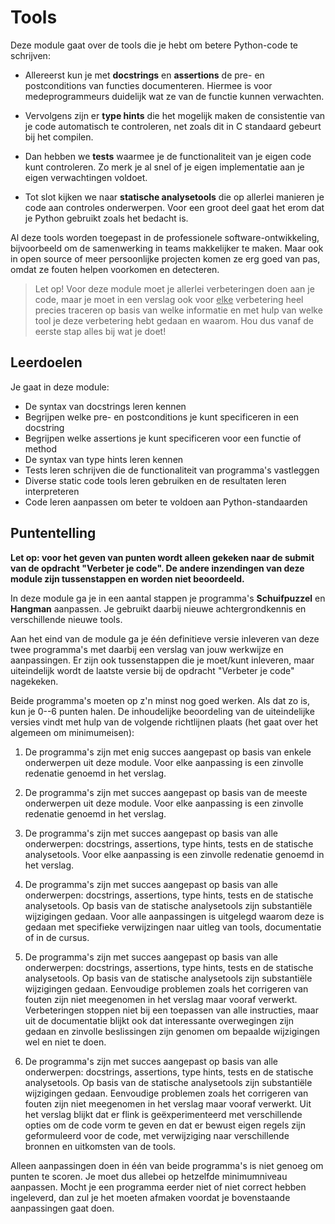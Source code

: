 # Tools

Deze module gaat over de tools die je hebt om betere Python-code te schrijven:

- Allereerst kun je met **docstrings** en **assertions** de pre- en postconditions van functies documenteren. Hiermee is voor medeprogrammeurs duidelijk wat ze van de functie kunnen verwachten.

- Vervolgens zijn er **type hints** die het mogelijk maken de consistentie van je code automatisch te controleren, net zoals dit in C standaard gebeurt bij het compilen.

- Dan hebben we **tests** waarmee je de functionaliteit van je eigen code kunt controleren. Zo merk je al snel of je eigen implementatie aan je eigen verwachtingen voldoet.

- Tot slot kijken we naar **statische analysetools** die op allerlei manieren je code aan controles onderwerpen. Voor een groot deel gaat het erom dat je Python gebruikt zoals het bedacht is.

Al deze tools worden toegepast in de professionele software-ontwikkeling, bijvoorbeeld om de samenwerking in teams makkelijker te maken. Maar ook in open source of meer persoonlijke projecten komen ze erg goed van pas, omdat ze fouten helpen voorkomen en detecteren.

> Let op! Voor deze module moet je allerlei verbeteringen doen aan je code, maar je moet in een verslag ook voor <u>elke</u> verbetering heel precies traceren op basis van welke informatie en met hulp van welke tool je deze verbetering hebt gedaan en waarom. Hou dus vanaf de eerste stap alles bij wat je doet!

## Leerdoelen

Je gaat in deze module:

- De syntax van docstrings leren kennen
- Begrijpen welke pre- en postconditions je kunt specificeren in een docstring
- Begrijpen welke assertions je kunt specificeren voor een functie of method
- De syntax van type hints leren kennen
- Tests leren schrijven die de functionaliteit van programma's vastleggen
- Diverse static code tools leren gebruiken en de resultaten leren interpreteren
- Code leren aanpassen om beter te voldoen aan Python-standaarden

## Puntentelling

**Let op: voor het geven van punten wordt alleen gekeken naar de submit van de opdracht "Verbeter je code". De andere inzendingen van deze module zijn tussenstappen en worden niet beoordeeld.**

In deze module ga je in een aantal stappen je programma's **Schuifpuzzel** en **Hangman** aanpassen. Je gebruikt daarbij nieuwe achtergrondkennis en verschillende nieuwe tools.

Aan het eind van de module ga je één definitieve versie inleveren van deze twee programma's met daarbij een verslag van jouw werkwijze en aanpassingen. Er zijn ook tussenstappen die je moet/kunt inleveren, maar uiteindelijk wordt de laatste versie bij de opdracht "Verbeter je code" nagekeken.

Beide programma's moeten op z'n minst nog goed werken. Als dat zo is, kun je 0--6 punten halen. De inhoudelijke beoordeling van de uiteindelijke versies vindt met hulp van de volgende richtlijnen plaats (het gaat over het algemeen om minimumeisen):

1. De programma's zijn met enig succes aangepast op basis van enkele onderwerpen uit deze module. Voor elke aanpassing is een zinvolle redenatie genoemd in het verslag.

2. De programma's zijn met succes aangepast op basis van de meeste onderwerpen uit deze module. Voor elke aanpassing is een zinvolle redenatie genoemd in het verslag.

3. De programma's zijn met succes aangepast op basis van alle onderwerpen: docstrings, assertions, type hints, tests en de statische analysetools. Voor elke aanpassing is een zinvolle redenatie genoemd in het verslag.

4. De programma's zijn met succes aangepast op basis van alle onderwerpen: docstrings, assertions, type hints, tests en de statische analysetools. Op basis van de statische analysetools zijn substantiële wijzigingen gedaan. Voor alle aanpassingen is uitgelegd waarom deze is gedaan met specifieke verwijzingen naar uitleg van tools, documentatie of in de cursus.

5. De programma's zijn met succes aangepast op basis van alle onderwerpen: docstrings, assertions, type hints, tests en de statische analysetools. Op basis van de statische analysetools zijn substantiële wijzigingen gedaan. Eenvoudige problemen zoals het corrigeren van fouten zijn niet meegenomen in het verslag maar vooraf verwerkt. Verbeteringen stoppen niet bij een toepassen van alle instructies, maar uit de documentatie blijkt ook dat interessante overwegingen zijn gedaan en zinvolle beslissingen zijn genomen om bepaalde wijzigingen wel en niet te doen.

6. De programma's zijn met succes aangepast op basis van alle onderwerpen: docstrings, assertions, type hints, tests en de statische analysetools. Op basis van de statische analysetools zijn substantiële wijzigingen gedaan. Eenvoudige problemen zoals het corrigeren van fouten zijn niet meegenomen in het verslag maar vooraf verwerkt. Uit het verslag blijkt dat er flink is geëxperimenteerd met verschillende opties om de code vorm te geven en dat er bewust eigen regels zijn geformuleerd voor de code, met verwijziging naar verschillende bronnen en uitkomsten van de tools.

Alleen aanpassingen doen in één van beide programma's is niet genoeg om punten te scoren. Je moet dus allebei op hetzelfde minimumniveau aanpassen. Mocht je een programma eerder niet of niet correct hebben ingeleverd, dan zul je het moeten afmaken voordat je bovenstaande aanpassingen gaat doen.

